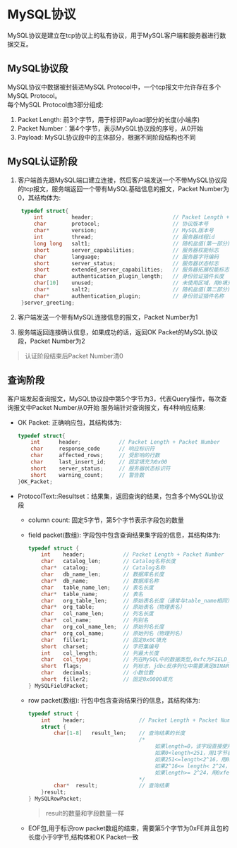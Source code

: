 # MySQL协议

MySQL协议是建立在tcp协议上的私有协议，用于MySQL客户端和服务器进行数据交互。  

## MySQL协议段

MySQL协议中数据被封装进MySQL Protocol中，一个tcp报文中允许存在多个MySQL Protocol。  
每个MySQL Protocol由3部分组成:

1. Packet Length: 前3个字节，用于标识Payload部分的长度(小端序)
2. Packet Number：第4个字节，表示MySQL协议段的序号，从0开始
3. Payload: MySQL协议段中的主体部分，根据不同阶段结构也不同

## MySQL认证阶段

1. 客户端首先跟MySQL端口建立连接，然后客户端发送一个不带MySQL协议段的tcp报文，服务端返回一个带有MySQL基础信息的报文，Packet Number为0，其结构体为:

   ```cpp
    typedef struct{
        int         header;                         // Packet Length + Packet Number
        char        protocol;                       // 协议版本号
        char*       version;                        // MySQL版本号
        int         thread;                         // 服务器线程id
        long long   salt1;                          // 随机盐值(第一部分)
        short       server_capabilities;            // 服务器权能标志
        char        language;                       // 服务器字符编码
        short       server_status;                  // 服务器状态标志
        short       extended_server_capabilities;   // 服务器拓展权能标志
        char        authentication_plugin_length;   // 身份验证插件长度
        char[10]    unused;                         // 未使用区域，用0填充
        char*       salt2;                          // 随机盐值(第二部分)，至少12字节
        char*       authentication_plugin;          // 身份验证插件名称
    }server_greeting;
   ```

2. 客户端发送一个带有MySQL连接信息的报文，Packet Number为1
3. 服务端返回连接确认信息，如果成功的话，返回OK Packet的MySQL协议段，Packet Number为2

> 认证阶段结束后Packet Number清0

## 查询阶段

客户端发起查询报文，MySQL协议段中第5个字节为3，代表Query操作，每次查询报文中Packet Number从0开始
服务端针对查询报文，有4种响应结果:

* OK Packet: 正确响应包，其结构体为:

    ```cpp
    typedef struct{
        int      header;            // Packet Length + Packet Number
        char     response_code      // 响应标识符
        char     affected_rows;     // 受影响的行数
        char     last_insert_id;    // 固定填充为0x00
        short    server_status;     // 服务器状态标识符
        short    warning_count;     // 警告数
    }OK_Packet;
    ```

* ProtocolText::Resultset：结果集，返回查询的结果，包含多个MySQL协议段
  * column count: 固定5字节，第5个字节表示字段包的数量
  * field packet(数组): 字段包中包含查询结果集字段的信息，其结构体为:

    ```cpp
    typedef struct {
        int    header;            // Packet Length + Packet Number
        char   catalog_len;       // Catalog名称长度
        char*  catalog;           // Catalog名称
        char   db_name_len;       // 数据库名长度
        char*  db_name;           // 数据库名称
        char   table_name_len;    // 表名长度
        char*  table_name;        // 表名
        char   org_table_len;     // 原始表名长度（通常与table_name相同）
        char*  org_table;         // 原始表名（物理表名）
        char   col_name_len;      // 列名长度
        char*  col_name;          // 列别名
        char   org_col_name_len;  // 原始列名长度
        char*  org_col_name;      // 原始列名（物理列名）
        char   filler1;           // 固定0x0C填充
        short  charset;           // 字符集编号
        int    col_length;        // 列最大长度
        char   col_type;          // 列在MySQL中的数据类型,0xfc为FIELD_TYPE_BLOB，0xf9为FIELD_TYPE_TINY_BLOB，如果是这两个，可以触发Jdbc的反序列化
        short  flags;             // 列标志，jdbc反序列化中需要满足BINARY_FLAG | BLOB_FLAG
        char   decimals;          // 小数位数
        short  filler2;           // 固定0x0000填充
    } MySQLFieldPacket;
    ```

  * row packet(数组): 行包中包含查询结果行的信息，其结构体为:

    ```cpp
    typedef struct {
        int    header;                 // Packet Length + Packet Number
        struct {
            char[1-8]   result_len;    // 查询结果的长度
                                       /* 
                                            如果length=0，该字段直接使用单字节0xFB表示
                                            如果0<length<251，用1字节表示长度;
                                            如果251<=length<2^16，用0xfc + 2字节;
                                            如果2^16<= length< 2^24，用0xfd + 3字节;
                                            如果length>= 2^24，用0xfe+8字节
                                       */
            char*  result;             // 查询结果
        }result;
    } MySQLRowPacket;
    ```

    >result的数量和字段数量一样

  * EOF包,用于标识row packet数组的结束，需要第5个字节为0xFE并且包的长度小于9字节,结构体和OK Packet一致
